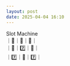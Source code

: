 ```yaml
---
layout: post
date: 2025-04-04 16:10
---
```


Slot Machine<br />
｜🍇｜💎｜💎｜<br />
｜🔔｜7️⃣｜🍇｜<br />
｜7️⃣｜🍇｜7️⃣｜<br />

